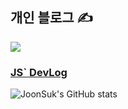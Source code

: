 

  <h2>
    개인 블로그 ✍
  </h2>
  <a href="https://chojs28-dev.notion.site/JS-DevLog-fadf338bf8b0448e86eba897d69b0b8a" target="_blank"><img src="https://img.shields.io/badge/JS`DevLog-ffffff?style=flat-square&logo=Notion&logoColor=000000"/></a>
  <h3>
    <a href="https://chojs28-dev.notion.site/JS-DevLog-fadf338bf8b0448e86eba897d69b0b8a" target="_blank">
      JS` DevLog  
    </a>
  </h3>
 

![JoonSuk's GitHub stats](https://github-readme-stats.vercel.app/api?username=JoonSukCho&show_icons=true&theme=default)



